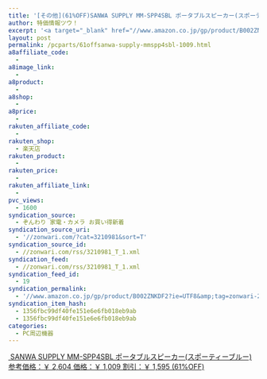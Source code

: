 ```yaml
---
title: '[その他](61%OFF)SANWA SUPPLY MM-SPP4SBL ポータブルスピーカー(スポーティーブルー) ￥1,009'
author: 特価情報ツウ！
excerpt: '<a target="_blank" href="//www.amazon.co.jp/gp/product/B002ZNKDF2?ie=UTF8&amp;tag=zonwari-22&amp;linkCode=as2&amp;camp=247&amp;creative=7399&amp;creativeASIN=B002ZNKDF2"><img src="//ecx.images-amazon.com/images/I/51nsJCYntNL._SL100_.jpg"><br>SANWA SUPPLY MM-SPP4SBL &#12509;&#12540;&#12479;&#12502;&#12523;&#12473;&#12500;&#12540;&#12459;&#12540;(&#12473;&#12509;&#12540;&#12486;&#12451;&#12540;&#12502;&#12523;&#12540;)<br>&#21442;&#32771;&#20385;&#26684;&#65306;&#65509; 2,604<br>&#20385;&#26684;&#65306;&#65509; 1,009<br>&#21106;&#24341;&#65306;&#65509; 1,595 (61%OFF)</a>'
layout: post
permalink: /pcparts/61offsanwa-supply-mmspp4sbl-1009.html
a8affiliate_code:
  -
a8image_link:
  -
a8product:
  -
a8shop:
  -
a8price:
  -
rakuten_affiliate_code:
  -
rakuten_shop:
  - 楽天店
rakuten_product:
  -
rakuten_price:
  -
rakuten_affiliate_link:
  -
pvc_views:
  - 1600
syndication_source:
  - ぞんわり 家電・カメラ お買い得新着
syndication_source_uri:
  - '//zonwari.com/?cat=3210981&sort=T'
syndication_source_id:
  - //zonwari.com/rss/3210981_T_1.xml
syndication_feed:
  - //zonwari.com/rss/3210981_T_1.xml
syndication_feed_id:
  - 19
syndication_permalink:
  - '//www.amazon.co.jp/gp/product/B002ZNKDF2?ie=UTF8&amp;tag=zonwari-22&amp;linkCode=as2&amp;camp=247&amp;creative=7399&amp;creativeASIN=B002ZNKDF2'
syndication_item_hash:
  - 1356fbc99df40fe151e6e6fb018eb9ab
  - 1356fbc99df40fe151e6e6fb018eb9ab
categories:
  - PC周辺機器
---
```

[<img src='//i2.wp.com/ecx.images-amazon.com/images/I/51nsJCYntNL._SL150_.jpg?w=546' title="" alt="" data-recalc-dims="1" />
SANWA SUPPLY MM-SPP4SBL ポータブルスピーカー(スポーティーブルー)
参考価格：￥ 2,604
価格：￥ 1,009
割引：￥ 1,595 (61%OFF)][1]

 [1]: //www.amazon.co.jp/gp/product/B002ZNKDF2?ie=UTF8&#038;tag=tokkajohotsu-22&#038;linkCode=as2&#038;camp=247&#038;creative=7399&#038;creativeASIN=B002ZNKDF2
